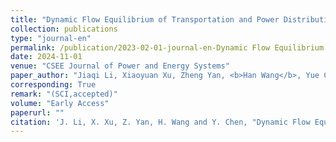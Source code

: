 ```yaml
---
title: "Dynamic Flow Equilibrium of Transportation and Power Distribution Networks Considering Flexible Traveling Choices and Voltage Quality Improvement"
collection: publications
type: "journal-en"
permalink: /publication/2023-02-01-journal-en-Dynamic Flow Equilibrium of Transportation and Power Distribution Networks Considering Flexible Traveling Choices and Voltage Quality Improvement
date: 2024-11-01
venue: "CSEE Journal of Power and Energy Systems"
paper_author: "Jiaqi Li, Xiaoyuan Xu, Zheng Yan, <b>Han Wang</b>, Yue Chen"
corresponding: True
remark: "(SCI,accepted)"
volume: "Early Access"
paperurl: ""
citation: 'J. Li, X. Xu, Z. Yan, H. Wang and Y. Chen, "Dynamic Flow Equilibrium of Transportation and Power Distribution Networks Considering Flexible Traveling Choices and Voltage Quality Improvement," <i>CSEE Journal of Power and Energy Systems</i>, 2023. (Accept)'
---
```

